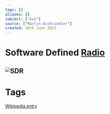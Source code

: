 ```yaml
---
tags: []
aliases: []
subject: ["ksn"]
source: ["Martin Aichriedler"]
created: 20th June 2022
---
```


# Software Defined [Radio](../Rundfunk.md)

![SDR](../assets/SDR.png)
---

# Tags

[Wikipedia entry](https://en.wikipedia.org/wiki/Software-defined_radio)
